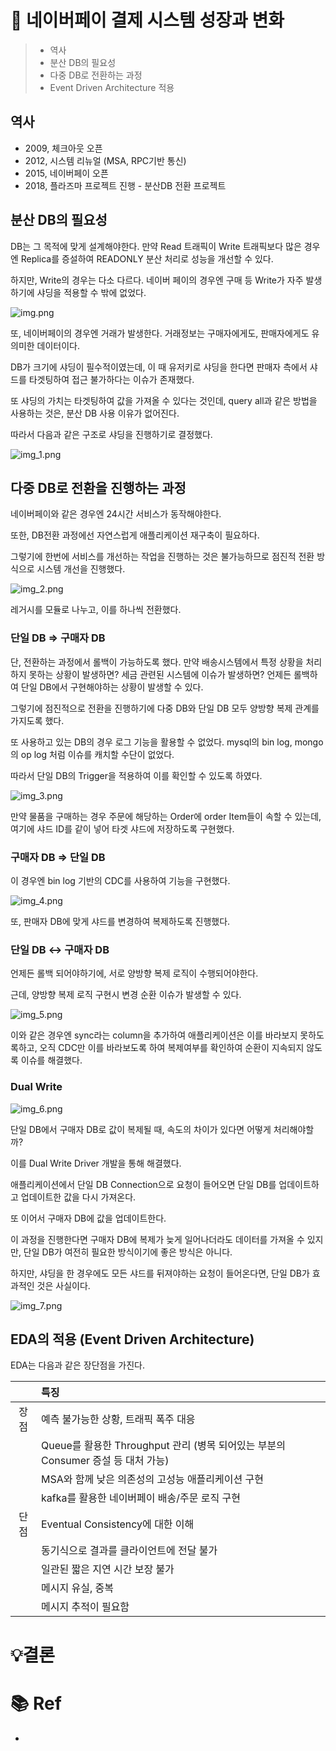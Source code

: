 # 📌 네이버페이 결제 시스템 성장과 변화

> - 역사
> - 분산 DB의 필요성
> - 다중 DB로 전환하는 과정
> - Event Driven Architecture 적용

## 역사

- 2009, 체크아웃 오픈
- 2012, 시스템 리뉴얼 (MSA, RPC기반 통신)
- 2015, 네이버페이 오픈
- 2018, 플라즈마 프로젝트 진행 - 분산DB 전환 프로젝트

## 분산 DB의 필요성

DB는 그 목적에 맞게 설계해야한다. 만약 Read 트래픽이 Write 트래픽보다 많은 경우엔 
Replica를 증설하여 READONLY 분산 처리로 성능을 개선할 수 있다.

하지만, Write의 경우는 다소 다르다. 네이버 페이의 경우엔 구매 등 Write가 자주 발생하기에 샤딩을 적용할 수 밖에 없었다.

![img.png](img.png)

또, 네이버페이의 경우엔 거래가 발생한다. 거래정보는 구매자에게도, 판매자에게도 유의미한 데이터이다.

DB가 크기에 샤딩이 필수적이였는데, 이 때 유저키로 샤딩을 한다면 판매자 측에서 샤드를 타겟팅하여 접근 불가하다는 이슈가 존재했다.

또 샤딩의 가치는 타겟팅하여 값을 가져올 수 있다는 것인데, query all과 같은 방법을 사용하는 것은, 분산 DB 사용 이유가 없어진다.

따라서 다음과 같은 구조로 샤딩을 진행하기로 결정했다.

![img_1.png](img_1.png)

## 다중 DB로 전환을 진행하는 과정

네이버페이와 같은 경우엔 24시간 서비스가 동작해야한다. 

또한, DB전환 과정에선 자연스럽게 애플리케이션 재구축이 필요하다.

그렇기에 한번에 서비스를 개선하는 작업을 진행하는 것은 불가능하므로 점진적 전환 방식으로 시스템 개선을 진행했다.

![img_2.png](img_2.png)

레거시를 모듈로 나누고, 이를 하나씩 전환했다.

### 단일 DB => 구매자 DB

단, 전환하는 과정에서 롤백이 가능하도록 했다. 
만약 배송시스템에서 특정 상황을 처리하지 못하는 상황이 발생하면?
세금 관련된 시스템에 이슈가 발생하면? 
언제든 롤백하여 단일 DB에서 구현해야하는 상황이 발생할 수 있다.

그렇기에 점진적으로 전환을 진행하기에 다중 DB와 단일 DB 모두 양방향 복제 관계를 가지도록 했다.

또 사용하고 있는 DB의 경우 로그 기능을 활용할 수 없었다. mysql의 bin log, mongo의 op log 처럼 이슈를 캐치할 수단이 없었다.

따라서 단일 DB의 Trigger을 적용하여 이를 확인할 수 있도록 하였다.

![img_3.png](img_3.png)

만약 물품을 구매하는 경우 주문에 해당하는 Order에 order Item들이 속할 수 있는데, 여기에 샤드 ID를 같이 넣어 타겟 샤드에 저장하도록 구현했다.

### 구매자 DB => 단일 DB

이 경우엔 bin log 기반의 CDC를 사용하여 기능을 구현했다.

![img_4.png](img_4.png)

또, 판매자 DB에 맞게 샤드를 변경하여 복제하도록 진행했다.

### 단일 DB <-> 구매자 DB

언제든 롤백 되어야하기에, 서로 양방향 복제 로직이 수행되어야한다.

근데, 양방향 복제 로직 구현시 변경 순환 이슈가 발생할 수 있다. 

![img_5.png](img_5.png)

이와 같은 경우엔 sync라는 column을 추가하여 애플리케이션은 이를 바라보지 못하도록하고, 오직 CDC만 이를 바라보도록 하여 복제여부를 확인하여 순환이 지속되지 않도록 이슈를 해결했다.

### Dual Write

![img_6.png](img_6.png)

단일 DB에서 구매자 DB로 값이 복제될 때, 속도의 차이가 있다면 어떻게 처리해야할까?

이를 Dual Write Driver 개발을 통해 해결했다.

애플리케이션에서 단일 DB Connection으로 요청이 들어오면 단일 DB를 업데이트하고 업데이트한 값을 다시 가져온다.

또 이어서 구매자 DB에 값을 업데이트한다.

이 과정을 진행한다면 구매자 DB에 복제가 늦게 일어나더라도 데이터를 가져올 수 있지만, 단일 DB가 여전히 필요한 방식이기에 좋은 방식은 아니다.

하지만, 샤딩을 한 경우에도 모든 샤드를 뒤져야하는 요청이 들어온다면, 단일 DB가 효과적인 것은 사실이다.

![img_7.png](img_7.png)

## EDA의 적용 (Event Driven Architecture)

EDA는 다음과 같은 장단점을 가진다.

|| 특징                                                         |
|:--:|:-----------------------------------------------------------|
| 장점 | 예측 불가능한 상황, 트래픽 폭주 대응                                      |
|| Queue를 활용한 Throughput 관리 (병목 되어있는 부분의 Consumer 증설 등 대처 가능) |
|| MSA와 함께 낮은 의존성의 고성능 애플리케이션 구현                              |
|| kafka를 활용한 네이버페이 배송/주문 로직 구현                               |
| 단점 | Eventual Consistency에 대한 이해                                |           
|| 동기식으로 결과를 클라이언트에 전달 불가                                     |
|| 일관된 짧은 지연 시간 보장 불가                                         |
|| 메시지 유실, 중복                                                 |
|| 메시지 추적이 필요함                                                |

# 💡결론



# 📚 Ref

- 